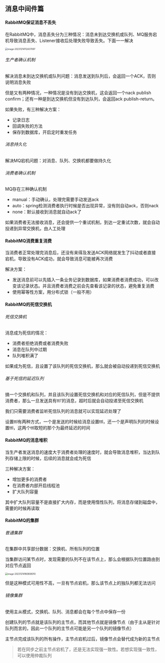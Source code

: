 ## 消息中间件篇

#### RabbitMQ保证消息不丢失

在RabbitMQ中，消息丢失分为三种情况：消息未到达交换机或队列、MQ服务宕机导致消息丢失、Listener接收后处理失败导致丢失。下面一一解决

<img src="http://s5cc1wj96.hd-bkt.clouddn.com/202312141124211.png" alt="image-20231214112437097" style="zoom:50%;" />

###### 生产者确认机制

解决消息未到达交换机或队列问题：消息发送到队列后，会返回一个ACK，否则说明消息失败

但是又有两种情况，一种情况是没有到达交换机，这会返回一个nack publish confirm；还有一种是到达交换机但没有到达队列，会返回ack publish-return。

如果失败，有三种解决方案：

* 记录日志
* 回调失败的方法
* 保存到数据库，开启定时重发任务

###### 消息持久化

解决MQ宕机问题：对消息、队列、交换机都要做持久化

###### 消费者确认机制

MQ存在三种确认机制

* manual：手动确认，处理完需要手动发送ack
* auto：spring检测消费者执行时候是否出现异常，没有则自动ack，否则nack
* none：默认接收到消息就自动ack了

如果消费者无法接收消息，还会提供一个重试机制，到达一定重试次数，就会自动投递到异常交换机，由人工处理



#### RabbitMQ消费重复消费

当消费者正常处理完消息后，还没有来得及发送ACK网络就发生了抖动或者直接宕机，导致没有ACK成功，就会导致消息可能被再次消费

解决方案：

* 发送消息前可以先插入一条业务记录到数据库，如果消费者消费成功，可以改变该记录状态。并且消费者消费之前会先查看该记录的状态，避免重复消费
* 使用幂等性方案，用分布式锁（一般不用）



#### RabbitMQ的死信交换机

###### 死信交换机

消息成为死信的情况：

* 消费者拒绝消费或者消费失败
* 消息在队列中过期
* 队列堆积满了

如果成为死信，且设置了该队列的死信交换机，那么就会被自动投递到死信交换机

###### 基于死信的延迟队列

搞一个交换机和队列，并且该队列设置死信交换机和对应的死信队列，但是不提供消费者，那么一旦发送具有ttl’的消息，超时后就会自动投递至死信交换机

我们只需要消费者监听死信队列的消息就可以实现延迟处理了

设置ttl有两种方式，一个是发送的时候给消息设置ttl，还一个是声明队列的时候设置ttl，这两个ttl取短的那个为最终延迟的时间



#### RabbitMQ的消息堆积

当生产者发送消息的速度大于消费者处理的速度时，就会导致消息堆积，当达到队列存储上限的时候，后续的消息就会成为死信

三种解决方案：

* 增加更多的消费者
* 在消费者内部开启线程池
* 扩大队列容量

其中扩大队列容量不是直接扩大内存，而是使用惰性队列，将消息存储到磁盘中，需要的时候再读取



#### RabbitMQ的集群

###### 普通集群

在集群中共享部分数据：交换机、所有队列的位置

当集群访问某节点时，发现需要的队列不在该节点上，那么会根据队列位置路由到对应节点返回

<img src="http://s5cc1wj96.hd-bkt.clouddn.com/202312141608131.png" alt="image-20231214160808010" style="zoom:50%;" />

但是这种模式可用性不高，一旦有节点宕机，那么该节点上的独队列都无法访问

###### 镜像集群

使用主从模式，交换机、队列、消息都会在每个节点中保存一份

创建队列的节点就是该队列的主节点，而其他节点就是镜像节点（由于主从是针对队列而言的，因此一个队列的主节点可能是另一个队列的镜像节点）

主节点完成该队列的所有操作，主节点宕机过后，镜像节点会替代成为新的主节点

> 若在同步之前主节点宕机了，还是无法实现强一致性。若想实现强一致性，可以使用仲裁队列